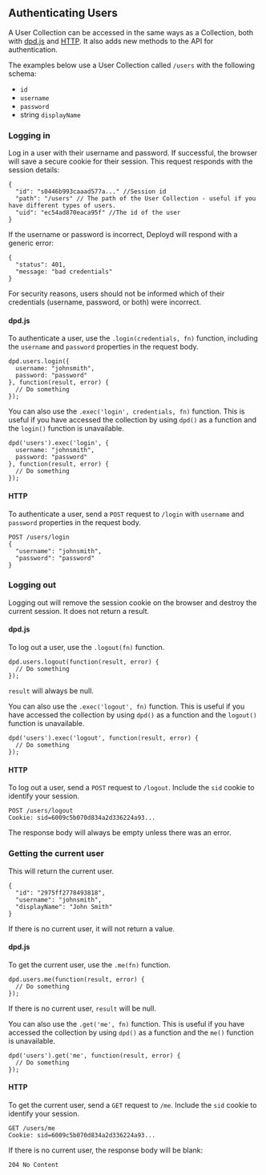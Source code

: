 <!--{
  title: 'Authenticating Users',
  tags: ['reference', 'collection', 'users']
}-->

## Authenticating Users

A User Collection can be accessed in the same ways as a Collection, both with [dpd.js](/docs/collections/accessing-collections.md) and [HTTP](/docs/collections/reference/http.md). It also adds new methods to the API for authentication.

The examples below use a User Collection called `/users` with the following schema:

- `id`
- `username`
- `password`
- string `displayName`

### Logging in <!--ref-->

Log in a user with their username and password. If successful, the browser will save a secure cookie for their session. This request responds with the session details:

    {
      "id": "s0446b993caaad577a..." //Session id
      "path": "/users" // The path of the User Collection - useful if you have different types of users.
      "uid": "ec54ad870eaca95f" //The id of the user
    }

If the username or password is incorrect, Deployd will respond with a generic error:

    {
      "status": 401,
      "message: "bad credentials"
    }

For security reasons, users should not be informed which of their credentials (username, password, or both) were incorrect.

#### dpd.js

To authenticate a user, use the `.login(credentials, fn)` function, including the `username` and `password` properties in the request body.

    dpd.users.login({
      username: "johnsmith",
      password: "password"
    }, function(result, error) {
      // Do something
    });

You can also use the `.exec('login', credentials, fn)` function. This is useful if you have accessed the collection by using `dpd()` as a function and the `login()` function is unavailable.

    dpd('users').exec('login', {
      username: "johnsmith",
      password: "password"
    }, function(result, error) {
      // Do something
    });

#### HTTP

To authenticate a user, send a `POST` request to `/login` with `username` and `password` properties in the request body.

    POST /users/login
    {
      "username": "johnsmith",
      "password": "password"
    }


### Logging out <!--ref-->

Logging out will remove the session cookie on the browser and destroy the current session. It does not return a result.

#### dpd.js

To log out a user, use the `.logout(fn)` function.

    dpd.users.logout(function(result, error) {
      // Do something
    });

`result` will always be null.

You can also use the `.exec('logout', fn)` function. This is useful if you have accessed the collection by using `dpd()` as a function and the `logout()` function is unavailable.

    dpd('users').exec('logout', function(result, error) {
      // Do something
    });

#### HTTP

To log out a user, send a `POST` request to `/logout`. Include the `sid` cookie to identify your session.

    POST /users/logout
    Cookie: sid=6009c5b070d834a2d336224a93...

The response body will always be empty unless there was an error.

### Getting the current user <!--ref-->

This will return the current user.

    {
      "id": "2975ff2778493818",
      "username": "johnsmith",
      "displayName": "John Smith"
    }

If there is no current user, it will not return a value.

#### dpd.js

To get the current user, use the `.me(fn)` function. 

    dpd.users.me(function(result, error) {
      // Do something
    });

If there is no current user, `result` will be null.

You can also use the `.get('me', fn)` function. This is useful if you have accessed the collection by using `dpd()` as a function and the `me()` function is unavailable.

    dpd('users').get('me', function(result, error) {
      // Do something
    });

#### HTTP

To get the current user, send a `GET` request to `/me`. Include the `sid` cookie to identify your session.

    GET /users/me 
    Cookie: sid=6009c5b070d834a2d336224a93...

If there is no current user, the response body will be blank:

    204 No Content